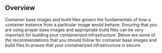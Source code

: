 ## Overview

Container base images and build files govern the fundamentals of how a container instance from a particular image would behave. Ensuring that you are using proper base images and appropriate build files can be very important for building your containerized infrastructure. Below are some of the recommendations that you should follow for container base images and build files to ensure that your containerized infrastructure is secure.